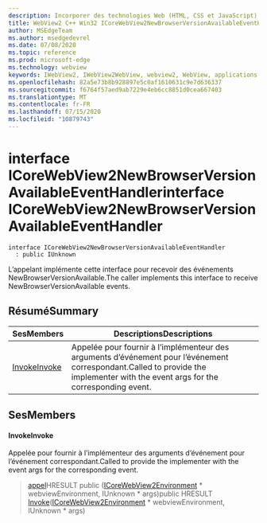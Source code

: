 ```yaml
---
description: Incorporer des technologies Web (HTML, CSS et JavaScript) dans vos applications natives avec le contrôle Microsoft Edge WebView2
title: WebView2 C++ Win32 ICoreWebView2NewBrowserVersionAvailableEventHandler
author: MSEdgeTeam
ms.author: msedgedevrel
ms.date: 07/08/2020
ms.topic: reference
ms.prod: microsoft-edge
ms.technology: webview
keywords: IWebView2, IWebView2WebView, webview2, WebView, applications Win32, Win32, Edge, ICoreWebView2, ICoreWebView2Controller, contrôle de navigateur, html Edge, ICoreWebView2NewBrowserVersionAvailableEventHandler
ms.openlocfilehash: 82a5e73b8b928897e5c0af1610631c9e7d636337
ms.sourcegitcommit: f6764f57aed9ab7229e4eb6cc8851d0cea667403
ms.translationtype: MT
ms.contentlocale: fr-FR
ms.lasthandoff: 07/15/2020
ms.locfileid: "10879743"
---
```

# <span data-ttu-id="baf20-104">interface ICoreWebView2NewBrowserVersionAvailableEventHandler</span><span class="sxs-lookup"><span data-stu-id="baf20-104">interface ICoreWebView2NewBrowserVersionAvailableEventHandler</span></span> 

```
interface ICoreWebView2NewBrowserVersionAvailableEventHandler
  : public IUnknown
```

<span data-ttu-id="baf20-105">L’appelant implémente cette interface pour recevoir des événements NewBrowserVersionAvailable.</span><span class="sxs-lookup"><span data-stu-id="baf20-105">The caller implements this interface to receive NewBrowserVersionAvailable events.</span></span>

## <span data-ttu-id="baf20-106">Résumé</span><span class="sxs-lookup"><span data-stu-id="baf20-106">Summary</span></span>

 <span data-ttu-id="baf20-107">Ses</span><span class="sxs-lookup"><span data-stu-id="baf20-107">Members</span></span>                        | <span data-ttu-id="baf20-108">Descriptions</span><span class="sxs-lookup"><span data-stu-id="baf20-108">Descriptions</span></span>
--------------------------------|---------------------------------------------
[<span data-ttu-id="baf20-109">Invoke</span><span class="sxs-lookup"><span data-stu-id="baf20-109">Invoke</span></span>](#invoke) | <span data-ttu-id="baf20-110">Appelée pour fournir à l’implémenteur des arguments d’événement pour l’événement correspondant.</span><span class="sxs-lookup"><span data-stu-id="baf20-110">Called to provide the implementer with the event args for the corresponding event.</span></span>

## <span data-ttu-id="baf20-111">Ses</span><span class="sxs-lookup"><span data-stu-id="baf20-111">Members</span></span>

#### <span data-ttu-id="baf20-112">Invoke</span><span class="sxs-lookup"><span data-stu-id="baf20-112">Invoke</span></span> 

<span data-ttu-id="baf20-113">Appelée pour fournir à l’implémenteur des arguments d’événement pour l’événement correspondant.</span><span class="sxs-lookup"><span data-stu-id="baf20-113">Called to provide the implementer with the event args for the corresponding event.</span></span>

> <span data-ttu-id="baf20-114">[appel](#invoke)HRESULT public ([ICoreWebView2Environment](icorewebview2environment.md) \* webviewEnvironment, IUnknown \* args)</span><span class="sxs-lookup"><span data-stu-id="baf20-114">public HRESULT [Invoke](#invoke)([ICoreWebView2Environment](icorewebview2environment.md) \* webviewEnvironment, IUnknown \* args)</span></span>

